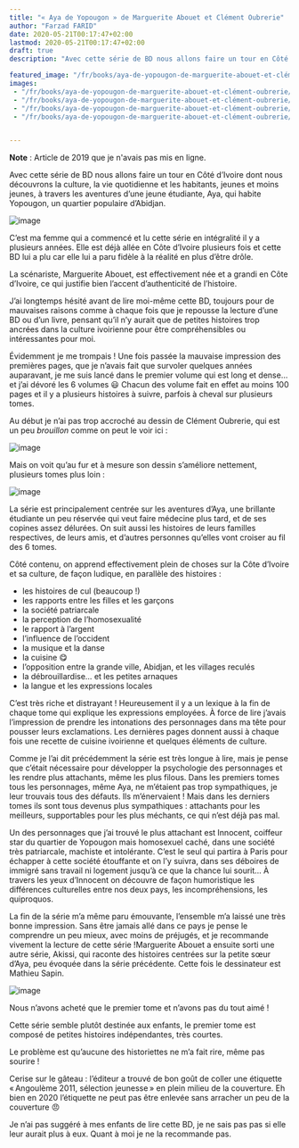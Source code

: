 ```yaml
---
title: "« Aya de Yopougon » de Marguerite Abouet et Clément Oubrerie"
author: "Farzad FARID"
date: 2020-05-21T00:17:47+02:00
lastmod: 2020-05-21T00:17:47+02:00
draft: true
description: "Avec cette série de BD nous allons faire un tour en Côté d’Ivoire dont nous découvrons la culture"

featured_image: "/fr/books/aya-de-yopougon-de-marguerite-abouet-et-clément-oubrerie/images/1.jpeg" 
images:
 - "/fr/books/aya-de-yopougon-de-marguerite-abouet-et-clément-oubrerie/images/1.jpeg"
 - "/fr/books/aya-de-yopougon-de-marguerite-abouet-et-clément-oubrerie/images/2.jpeg"
 - "/fr/books/aya-de-yopougon-de-marguerite-abouet-et-clément-oubrerie/images/3.jpeg"
 - "/fr/books/aya-de-yopougon-de-marguerite-abouet-et-clément-oubrerie/images/4.jpeg"


---
```


**Note** : Article de 2019 que je n'avais pas mis en ligne.

Avec cette série de BD nous allons faire un tour en Côté d’Ivoire dont nous découvrons la culture, la vie quotidienne et les habitants, jeunes et moins jeunes, à travers les aventures d’une jeune étudiante, Aya, qui habite Yopougon, un quartier populaire d’Abidjan.




![image](images/1.jpeg#layoutTextWidth)



C’est ma femme qui a commencé et lu cette série en intégralité il y a plusieurs années. Elle est déjà allée en Côte d’Ivoire plusieurs fois et cette BD lui a plu car elle lui a paru fidèle à la réalité en plus d’être drôle.

La scénariste, Marguerite Abouet, est effectivement née et a grandi en Côte d’Ivoire, ce qui justifie bien l’accent d’authenticité de l’histoire.

J’ai longtemps hésité avant de lire moi-même cette BD, toujours pour de mauvaises raisons comme à chaque fois que je repousse la lecture d’une BD ou d’un livre, pensant qu’il n’y aurait que de petites histoires trop ancrées dans la culture ivoirienne pour être compréhensibles ou intéressantes pour moi.

Évidemment je me trompais ! Une fois passée la mauvaise impression des premières pages, que je n’avais fait que survoler quelques années auparavant, je me suis lancé dans le premier volume qui est long et dense… et j’ai dévoré les 6 volumes 😃 Chacun des volume fait en effet au moins 100 pages et il y a plusieurs histoires à suivre, parfois à cheval sur plusieurs tomes.

Au début je n’ai pas trop accroché au dessin de Clément Oubrerie, qui est un peu _brouillon_ comme on peut le voir ici : 




![image](images/2.jpeg#layoutTextWidth)



Mais on voit qu’au fur et à mesure son dessin s’améliore nettement, plusieurs tomes plus loin :




![image](images/3.jpeg#layoutTextWidth)



La série est principalement centrée sur les aventures d’Aya, une brillante étudiante un peu réservée qui veut faire médecine plus tard, et de ses copines assez délurées. On suit aussi les histoires de leurs familles respectives, de leurs amis, et d’autres personnes qu’elles vont croiser au fil des 6 tomes.

Côté contenu, on apprend effectivement plein de choses sur la Côte d’Ivoire et sa culture, de façon ludique, en parallèle des histoires :

*   les histoires de cul (beaucoup !)
*   les rapports entre les filles et les garçons
*   la société patriarcale
*   la perception de l’homosexualité
*   le rapport à l’argent
*   l’influence de l’occident
*   la musique et la danse
*   la cuisine 😋
*   l’opposition entre la grande ville, Abidjan, et les villages reculés
*   la débrouillardise… et les petites arnaques
*   la langue et les expressions locales

C’est très riche et distrayant ! Heureusement il y a un lexique à la fin de chaque tome qui explique les expressions employées. À force de lire j’avais l’impression de prendre les intonations des personnages dans ma tête pour pousser leurs exclamations. Les dernières pages donnent aussi à chaque fois une recette de cuisine ivoirienne et quelques éléments de culture.

Comme je l’ai dit précédemment la série est très longue à lire, mais je pense que c’était nécessaire pour développer la psychologie des personnages et les rendre plus attachants, même les plus filous. Dans les premiers tomes tous les personnages, même Aya, ne m’étaient pas trop sympathiques, je leur trouvais tous des défauts. Ils m’énervaient ! Mais dans les derniers tomes ils sont tous devenus plus sympathiques : attachants pour les meilleurs, supportables pour les plus méchants, ce qui n’est déjà pas mal.

Un des personnages que j’ai trouvé le plus attachant est Innocent, coiffeur star du quartier de Yopougon mais homosexuel caché, dans une société très patriarcale, machiste et intolérante. C’est le seul qui partira à Paris pour échapper à cette société étouffante et on l’y suivra, dans ses déboires de immigré sans travail ni logement jusqu’à ce que la chance lui sourit… À travers les yeux d’Innocent on découvre de façon humoristique les différences culturelles entre nos deux pays, les incompréhensions, les quiproquos.

La fin de la série m’a même paru émouvante, l’ensemble m’a laissé une très bonne impression. Sans être jamais allé dans ce pays je pense le comprendre un peu mieux, avec moins de préjugés, et je recommande vivement la lecture de cette série !Marguerite Abouet a ensuite sorti une autre série, Akissi, qui raconte des histoires centrées sur la petite sœur d’Aya, peu évoquée dans la série précédente. Cette fois le dessinateur est Mathieu Sapin.




![image](images/4.jpeg#layoutTextWidth)



Nous n’avons acheté que le premier tome et n’avons pas du tout aimé !

Cette série semble plutôt destinée aux enfants, le premier tome est composé de petites histoires indépendantes, très courtes.

Le problème est qu’aucune des historiettes ne m’a fait rire, même pas sourire !

Cerise sur le gâteau : l’éditeur a trouvé de bon goût de coller une étiquette « Angoulème 2011, sélection jeunesse » en plein milieu de la couverture. Eh bien en 2020 l’étiquette ne peut pas être enlevée sans arracher un peu de la couverture 😠

Je n’ai pas suggéré à mes enfants de lire cette BD, je ne sais pas pas si elle leur aurait plus à eux. Quant à moi je ne la recommande pas.
